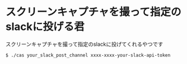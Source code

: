 # スクリーンキャプチャを撮って指定のslackに投げる君

スクリーンキャプチャを撮って指定のslackに投げてくれるやつです

```sh
$ ./cas your_slack_post_channel xxxx-xxxx-your-slack-api-token
```
